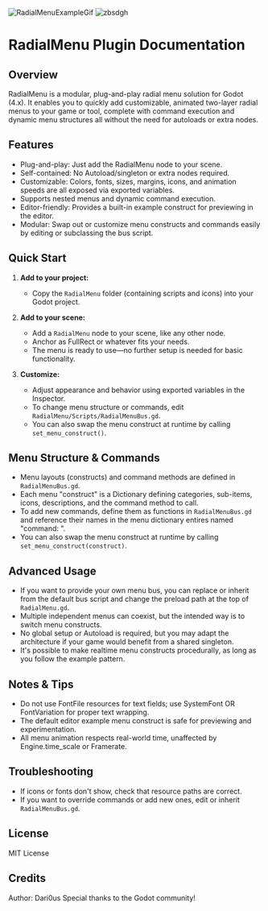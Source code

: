 ![RadialMenuExampleGif](https://github.com/user-attachments/assets/3e071c9c-d779-4322-97ca-dc9e2a5cc8bb)
![zbsdgh](https://github.com/user-attachments/assets/2d1816c9-4b89-4a72-a7a1-c47011adcc1f)


RadialMenu Plugin Documentation
==============================

Overview
--------
RadialMenu is a modular, plug-and-play radial menu solution for Godot (4.x).
	It enables you to quickly add customizable,
	animated two-layer radial menus to your game or tool,
	complete with command execution and dynamic menu structures
	all without the need for autoloads or extra nodes.

Features
--------
- Plug-and-play: Just add the RadialMenu node to your scene.
- Self-contained: No Autoload/singleton or extra nodes required.
- Customizable: Colors, fonts, sizes, margins, icons, and animation speeds are all exposed via exported variables.
- Supports nested menus and dynamic command execution.
- Editor-friendly: Provides a built-in example construct for previewing in the editor.
- Modular: Swap out or customize menu constructs and commands easily by editing or subclassing the bus script.

Quick Start
-----------
1. **Add to your project:**
   - Copy the `RadialMenu` folder (containing scripts and icons) into your Godot project.

2. **Add to your scene:** 
   - Add a `RadialMenu` node to your scene, like any other node.
   - Anchor as FullRect or whatever fits your needs.
   - The menu is ready to use—no further setup is needed for basic functionality.

3. **Customize:**
   - Adjust appearance and behavior using exported variables in the Inspector.
   - To change menu structure or commands, edit `RadialMenu/Scripts/RadialMenuBus.gd`.
   - You can also swap the menu construct at runtime by calling `set_menu_construct()`.

Menu Structure & Commands
-------------------------
- Menu layouts (constructs) and command methods are defined in `RadialMenuBus.gd`.
- Each menu "construct" is a Dictionary defining categories, sub-items, icons, descriptions, and the command method to call.
- To add new commands, define them as functions in `RadialMenuBus.gd` and reference their names in the menu dictionary entires named "command: ".
- You can also swap the menu construct at runtime by calling `set_menu_construct(construct)`.

Advanced Usage
--------------
- If you want to provide your own menu bus, you can replace or inherit from the default bus script and change the preload path at the top of `RadialMenu.gd`.
- Multiple independent menus can coexist, but the intended way is to switch menu constructs.
- No global setup or Autoload is required, but you may adapt the architecture if your game would benefit from a shared singleton.
- It's possible to make realtime menu constructs procedurally, as long as you follow the example pattern.


Notes & Tips
------------
- Do not use FontFile resources for text fields; use SystemFont OR FontVariation for proper text wrapping.
- The default editor example menu construct is safe for previewing and experimentation.
- All menu animation respects real-world time, unaffected by Engine.time_scale or Framerate.

Troubleshooting
---------------
- If icons or fonts don't show, check that resource paths are correct.
- If you want to override commands or add new ones, edit or inherit `RadialMenuBus.gd`.

License
-------
MIT License

Credits
-------
Author: Dari0us
Special thanks to the Godot community!
